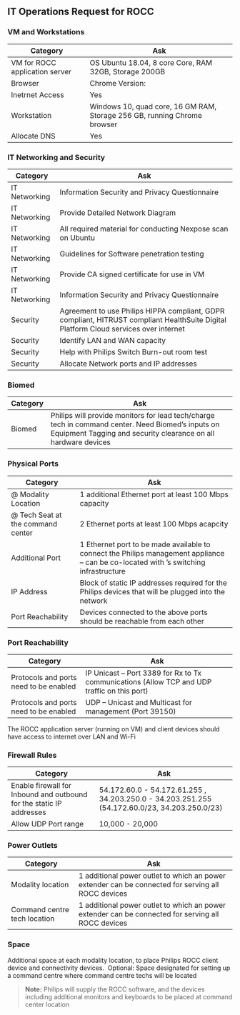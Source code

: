 ## IT Operations Request for ROCC

### VM and Workstations 

| Category | Ask |
|------------|-------------|
| VM for ROCC application server  | OS Ubuntu 18.04, 8 core Core, RAM 32GB, Storage 200GB |
| Browser | Chrome Version:  |
| Inetrnet Access | Yes |
| Workstation | Windows 10, quad core, 16 GM RAM, Storage 256 GB, running Chrome browser​ |
| Allocate DNS| Yes |

### IT Networking and Security 

| Category          | Ask |
|-------------------|-------------|
| IT Networking     |  Information Security and Privacy Questionnaire ​|
| IT Networking     |  Provide Detailed Network Diagram​ ​|
| IT Networking     |  All required material for conducting Nexpose scan on Ubuntu ​ ​|
| IT Networking     |  Guidelines for Software penetration testing​ ​|
| IT Networking     |  Provide CA signed certificate for use in VM​ ​|
| IT Networking     |  Information Security and Privacy Questionnaire ​|
| Security          |  Agreement to use Philips HIPPA compliant, GDPR compliant, HITRUST compliant HealthSuite Digital Platform Cloud services over internet​ ​|
| Security  		|  Identify LAN and WAN capacity​​|
| Security  		|  Help with Philips Switch Burn-out room test​ ​|
| Security  		|  Allocate Network ports and IP addresses ​|

### Biomed

| Category | Ask |
|------------|-------------|
| Biomed |  Philips will provide monitors  for lead tech/charge tech in command center. Need Biomed’s inputs on Equipment Tagging and security clearance on all hardware devices​ ​|


### Physical Ports

| Category | Ask |
|------------|-------------|
| @ Modality Location|  1 additional Ethernet port  at least 100 Mbps capacity ​|
| @ Tech Seat at the command center |  2 Ethernet ports at least 100 Mbps acapcity |
| Additional Port |  1 Ethernet port to be made available to connect the Philips management appliance – can be co-located with ’s switching infrastructure ​​|
| IP Address | Block of static IP addresses required for the Philips devices that will be plugged into the network |
| Port Reachability​ | Devices connected to the above ports should be reachable from each other​ |


### Port Reachability 

| Category | Ask |
|------------|-------------|
| Protocols and ports need to be enabled​ | IP Unicast – Port 3389 for Rx to Tx communications (Allow TCP and UDP traffic on this port)​ |
| Protocols and ports need to be enabled​ | UDP – Unicast and Multicast for management (Port 39150) |

The ROCC application server (running on  VM) and client devices should have access to internet over LAN and Wi-Fi​


### Firewall Rules

| Category | Ask |
|------------|-------------|
| Enable firewall for Inbound and outbound for the static IP addresses| 54.172.60.0 - 54.172.61.255 , 34.203.250.0 - 34.203.251.255 (54.172.60.0/23, 34.203.250.0/23) |
| Allow UDP Port range| 10,000 - 20,000 |

### Power Outlets

| Category | Ask |
|------------|-------------|
| Modality location| 1 additional power outlet to which an power extender can be connected for serving all ROCC devices ​|
| Command centre tech location| 1 additional power outlet to which an power extender can be connected for serving all ROCC devices |

### Space

Additional space at each modality location, to place Philips ROCC client device and connectivity devices. ​
Optional: Space designated for setting up a command centre where command centre techs will be located

> **Note:** Philips will supply the ROCC software, and the devices including additional monitors and keyboards to be placed at command center location

